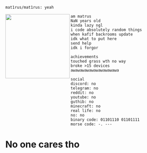 ```
mat1rus/mat1rus: yeah
```

<img src="https://cdn.discordapp.com/emojis/1070639214061953044.gif?size=256&quality=lossless" align="left" width="200" />

```
am matrus
NaN years old
kinda lazy ngl
i code absolutely random things
when kafif backrooms update
idk what to put here
send help
idk i forgor
```

```
achievements
touched grass wth no way
broke >15 devices
аыаыаыаыаыаыаыаыаыаыа
```

```
social
discord: no
telegram: no
reddit: no
youtube: no
guthib: no
minecraft: no
real life: no
no: no
binary code: 01101110 01101111
morse code: -. ---
```

# No one cares tho
